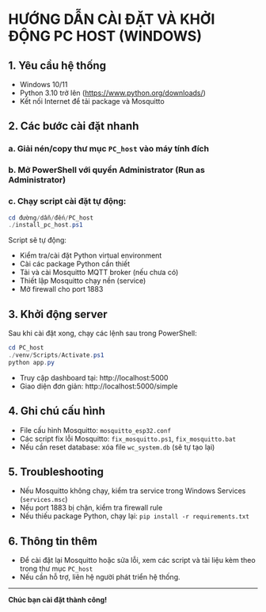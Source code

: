 # HƯỚNG DẪN CÀI ĐẶT VÀ KHỞI ĐỘNG PC HOST (WINDOWS)

## 1. Yêu cầu hệ thống
- Windows 10/11
- Python 3.10 trở lên (https://www.python.org/downloads/)
- Kết nối Internet để tải package và Mosquitto

## 2. Các bước cài đặt nhanh

### a. Giải nén/copy thư mục `PC_host` vào máy tính đích

### b. Mở PowerShell với quyền Administrator (Run as Administrator)

### c. Chạy script cài đặt tự động:
```powershell
cd đường/dẫn/đến/PC_host
./install_pc_host.ps1
```

Script sẽ tự động:
- Kiểm tra/cài đặt Python virtual environment
- Cài các package Python cần thiết
- Tải và cài Mosquitto MQTT broker (nếu chưa có)
- Thiết lập Mosquitto chạy nền (service)
- Mở firewall cho port 1883

## 3. Khởi động server
Sau khi cài đặt xong, chạy các lệnh sau trong PowerShell:
```powershell
cd PC_host
./venv/Scripts/Activate.ps1
python app.py
```

- Truy cập dashboard tại: http://localhost:5000
- Giao diện đơn giản: http://localhost:5000/simple

## 4. Ghi chú cấu hình
- File cấu hình Mosquitto: `mosquitto_esp32.conf`
- Các script fix lỗi Mosquitto: `fix_mosquitto.ps1`, `fix_mosquitto.bat`
- Nếu cần reset database: xóa file `wc_system.db` (sẽ tự tạo lại)

## 5. Troubleshooting
- Nếu Mosquitto không chạy, kiểm tra service trong Windows Services (`services.msc`)
- Nếu port 1883 bị chặn, kiểm tra firewall rule
- Nếu thiếu package Python, chạy lại: `pip install -r requirements.txt`

## 6. Thông tin thêm
- Để cài đặt lại Mosquitto hoặc sửa lỗi, xem các script và tài liệu kèm theo trong thư mục `PC_host`
- Nếu cần hỗ trợ, liên hệ người phát triển hệ thống.

---
**Chúc bạn cài đặt thành công!**
